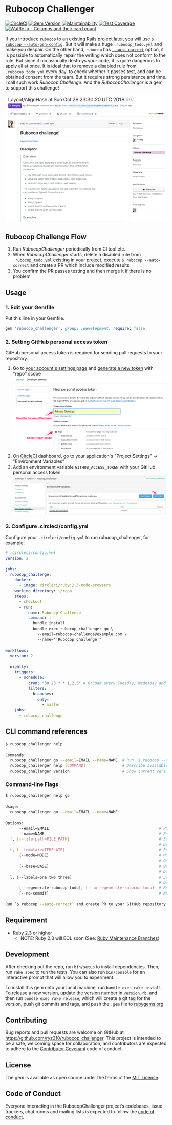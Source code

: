 # Rubocop Challenger

[![CircleCI](https://circleci.com/gh/ryz310/rubocop_challenger/tree/master.svg?style=svg&circle-token=cdf0ffce5b4c0c7804b50dde00ca5ef09cbadb67)](https://circleci.com/gh/ryz310/rubocop_challenger/tree/master) [![Gem Version](https://badge.fury.io/rb/rubocop_challenger.svg)](https://badge.fury.io/rb/rubocop_challenger) [![Maintainability](https://api.codeclimate.com/v1/badges/a18c1c17fc534bb32473/maintainability)](https://codeclimate.com/github/ryz310/rubocop_challenger/maintainability) [![Test Coverage](https://api.codeclimate.com/v1/badges/a18c1c17fc534bb32473/test_coverage)](https://codeclimate.com/github/ryz310/rubocop_challenger/test_coverage) [![Waffle.io - Columns and their card count](https://badge.waffle.io/ryz310/rubocop_challenger.svg?columns=all)](https://waffle.io/ryz310/rubocop_challenger)

If you introduce [`rubocop`](https://github.com/rubocop-hq/rubocop) to an existing Rails project later, you will use [`$ rubocop --auto-gen-config`](https://github.com/rubocop-hq/rubocop/blob/master/manual/configuration.md#automatically-generated-configuration). But it will make a huge `.rubocop_todo.yml` and make you despair.
On the other hand, `rubocop` has [`--auto-correct`](https://github.com/rubocop-hq/rubocop/blob/master/manual/basic_usage.md#other-useful-command-line-flags) option, it is possible to automatically repair the writing which does not conform to the rule. But since it occasionally destroys your code, it is quite dangerous to apply all at once.
It is ideal that to remove a disabled rule from `.rubocop_todo.yml` every day, to check whether it passes test, and can be obtained consent from the team. But it requires strong persistence and time.
I call such work *Rubocop Challenge*. And the *RubocopChallenger* is a gem to support this challenge!

[![Rubocop Challenge](images/rubocop_challenge.png)](https://github.com/ryz310/rubocop_challenger/pull/97)

## Rubocop Challenge Flow

1. Run *RubocopChallenger* periodically from CI tool etc.
1. When *RubocopChallenger* starts, delete a disabled rule from `.rubocop_todo.yml` existing in your project, execute `$ rubocop --auto-correct` and create a PR which include modified results
1. You confirm the PR passes testing and then merge it if there is no problem

## Usage

### 1. Edit your Gemfile

Put this line in your Gemfile.

```rb
gem 'rubocop_challenger', group: :development, require: false
```

### 2. Setting GitHub personal access token

GitHub personal access token is required for sending pull requests to your repository.

1. Go to [your account's settings page](https://github.com/settings/tokens) and [generate a new token](https://github.com/settings/tokens/new) with "repo" scope
  ![generate token](images/generate_token.png)
1. On [CircleCI](https://circleci.com) dashboard, go to your application's "Project Settings" -> "Environment Variables"
1. Add an environment variable `GITHUB_ACCESS_TOKEN` with your GitHub personal access token
  ![circleci environment variables](images/circleci_environment_variables.png)

### 3. Configure .circleci/config.yml

Configure your `.circleci/config.yml` to run rubocop_challenger, for example:

```yml
# .circleci/config.yml
version: 2

jobs:
  rubocop_challenge:
    docker:
      - image: circleci/ruby:2.5-node-browsers
    working_directory: ~/repo
    steps:
      - checkout
      - run:
          name: Rubocop Challenge
          command: |
            bundle install
            bundle exec rubocop_challenger go \
              --email=rubocop-challenge@example.com \
              --name="'Rubocop Challenge'"

workflows:
  version: 2

  nightly:
    triggers:
      - schedule:
          cron: "30 23 * * 1,2,3" # 8:30am every Tuesday, Wednsday and Thursday (JST)
          filters:
            branches:
              only:
                - master
    jobs:
      - rubocop_challenge
```

## CLI command references

```sh
$ rubocop_challenger help

Commands:
  rubocop_challenger go --email=EMAIL --name=NAME  # Run `$ rubocop --auto-correct` and create PR to your GitHub repository
  rubocop_challenger help [COMMAND]                # Describe available commands or one specific command
  rubocop_challenger version                       # Show current version
```

### Command-line Flags

```sh
$ rubocop_challenger help go

Usage:
  rubocop_challenger go --email=EMAIL --name=NAME

Options:
      --email=EMAIL                                                # Pull Request committer email
      --name=NAME                                                  # Pull Request committer name
  f, [--file-path=FILE_PATH]                                       # Set your ".rubocop_todo.yml" path
                                                                   # Default: .rubocop_todo.yml
  t, [--template=TEMPLATE]                                         # Pull Request template `erb` file path.You can use variable that `title`, `rubydoc_url`, `description` and `examples` into the erb file.
      [--mode=MODE]                                                # Mode to select deletion target. You can choice "most_occurrence", "least_occurrence", or "random"
                                                                   # Default: most_occurrence
      [--base=BASE]                                                # Base branch of Pull Request
                                                                   # Default: master
  l, [--labels=one two three]                                      # Label to give to Pull Request
                                                                   # Default: ["rubocop challenge"]
      [--regenerate-rubocop-todo], [--no-regenerate-rubocop-todo]  # Rerun `$ rubocop --auto-gen-config` after autocorrect
      [--no-commit]                                                # No commit after autocorrect

Run `$ rubocop --auto-correct` and create PR to your GitHub repository
```

## Requirement

* Ruby 2.3 or higher
    * NOTE: Ruby 2.3 will EOL soon (See: [Ruby Maintenance Branches](https://www.ruby-lang.org/en/downloads/branches/))

## Development

After checking out the repo, run `bin/setup` to install dependencies. Then, run `rake spec` to run the tests. You can also run `bin/console` for an interactive prompt that will allow you to experiment.

To install this gem onto your local machine, run `bundle exec rake install`. To release a new version, update the version number in `version.rb`, and then run `bundle exec rake release`, which will create a git tag for the version, push git commits and tags, and push the `.gem` file to [rubygems.org](https://rubygems.org).

## Contributing

Bug reports and pull requests are welcome on GitHub at https://github.com/ryz310/rubocop_challenger. This project is intended to be a safe, welcoming space for collaboration, and contributors are expected to adhere to the [Contributor Covenant](http://contributor-covenant.org) code of conduct.

## License

The gem is available as open source under the terms of the [MIT License](https://opensource.org/licenses/MIT).

## Code of Conduct

Everyone interacting in the RubocopChallenger project’s codebases, issue trackers, chat rooms and mailing lists is expected to follow the [code of conduct](https://github.com/ryz310/rubocop_challenger/blob/master/CODE_OF_CONDUCT.md).
